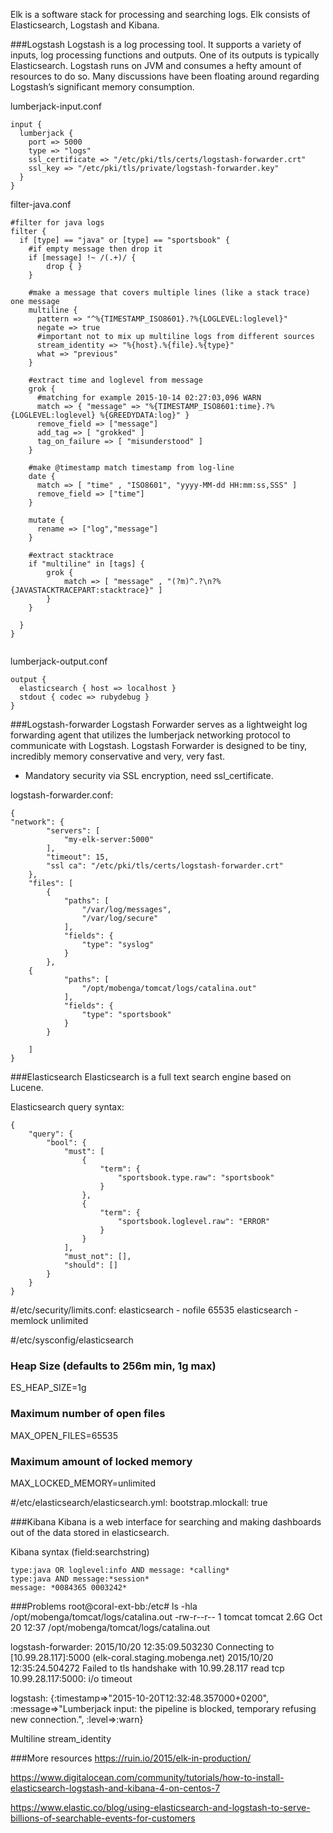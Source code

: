 
Elk is a software stack for processing and searching logs. Elk consists of Elasticsearch, Logstash and Kibana.

###Logstash
Logstash is a log processing tool. It supports a variety of inputs, log processing functions and outputs. One of its outputs is typically Elasticsearch.
Logstash runs on JVM and consumes a hefty amount of resources to do so. Many discussions have been floating around regarding Logstash’s significant memory consumption.

lumberjack-input.conf
```
input {
  lumberjack {
    port => 5000
    type => "logs"
    ssl_certificate => "/etc/pki/tls/certs/logstash-forwarder.crt"
    ssl_key => "/etc/pki/tls/private/logstash-forwarder.key"
  }
}
```

filter-java.conf
```
#filter for java logs
filter {
  if [type] == "java" or [type] == "sportsbook" {
    #if empty message then drop it
    if [message] !~ /(.+)/ {
  		drop { }
    }

    #make a message that covers multiple lines (like a stack trace) one message
    multiline {
      pattern => "^%{TIMESTAMP_ISO8601}.?%{LOGLEVEL:loglevel}"
      negate => true
      #important not to mix up multiline logs from different sources
      stream_identity => "%{host}.%{file}.%{type}"	
      what => "previous"
    }

    #extract time and loglevel from message
    grok {
      #matching for example 2015-10-14 02:27:03,096 WARN
      match => { "message" => "%{TIMESTAMP_ISO8601:time}.?%{LOGLEVEL:loglevel} %{GREEDYDATA:log}" }
      remove_field => ["message"]
      add_tag => [ "grokked" ]
      tag_on_failure => [ "misunderstood" ]
    }

    #make @timestamp match timestamp from log-line
    date {
      match => [ "time" , "ISO8601", "yyyy-MM-dd HH:mm:ss,SSS" ]
      remove_field => ["time"]
    }

    mutate {
      rename => ["log","message"]
    }

    #extract stacktrace
    if "multiline" in [tags] {
		grok {
		    match => [ "message" , "(?m)^.?\n?%{JAVASTACKTRACEPART:stacktrace}" ]
		}
    }

  }
}


```

lumberjack-output.conf
```
output {
  elasticsearch { host => localhost }
  stdout { codec => rubydebug }
}
```


###Logstash-forwarder
Logstash Forwarder serves as a lightweight log forwarding agent that utilizes the lumberjack networking protocol to communicate with Logstash.
Logstash Forwarder is designed to be tiny, incredibly memory conservative and very, very fast.

* Mandatory security via SSL encryption, need ssl_certificate.

logstash-forwarder.conf:
```
{
"network": {
        "servers": [
            "my-elk-server:5000"
        ],
        "timeout": 15,
        "ssl ca": "/etc/pki/tls/certs/logstash-forwarder.crt"
    },
    "files": [
        {
            "paths": [
                "/var/log/messages",
                "/var/log/secure"
            ],
            "fields": {
                "type": "syslog"
            }
        },
	{
            "paths": [
                "/opt/mobenga/tomcat/logs/catalina.out"
            ],
            "fields": {
                "type": "sportsbook"
            }
        }

    ]
}
```

###Elasticsearch
Elasticsearch is a full text search engine based on Lucene.

Elasticsearch query syntax:
```
{
    "query": {
        "bool": {
            "must": [
                {
                    "term": {
                        "sportsbook.type.raw": "sportsbook"
                    }
                },
                {
                    "term": {
                        "sportsbook.loglevel.raw": "ERROR"
                    }
                }
            ],
            "must_not": [],
            "should": []
        }
    }
}
```

#/etc/security/limits.conf:
elasticsearch - nofile 65535
elasticsearch - memlock unlimited

#/etc/sysconfig/elasticsearch
### Heap Size (defaults to 256m min, 1g max)
ES_HEAP_SIZE=1g
### Maximum number of open files
MAX_OPEN_FILES=65535

### Maximum amount of locked memory
MAX_LOCKED_MEMORY=unlimited

#/etc/elasticsearch/elasticsearch.yml:
bootstrap.mlockall: true


###Kibana
Kibana is a web interface for searching and making dashboards out of the data stored in elasticsearch.

Kibana syntax (field:searchstring)
```
type:java OR loglevel:info AND message: *calling*
type:java AND message:*session*
message: *0084365 0003242*
```

###Problems
root@coral-ext-bb:/etc# ls -hla /opt/mobenga/tomcat/logs/catalina.out 
-rw-r--r-- 1 tomcat tomcat 2.6G Oct 20 12:37 /opt/mobenga/tomcat/logs/catalina.out

logstash-forwarder:
2015/10/20 12:35:09.503230 Connecting to [10.99.28.117]:5000 (elk-coral.staging.mobenga.net) 
2015/10/20 12:35:24.504272 Failed to tls handshake with 10.99.28.117 read tcp 10.99.28.117:5000: i/o timeout

logstash:
{:timestamp=>"2015-10-20T12:32:48.357000+0200", :message=>"Lumberjack input: the pipeline is blocked, temporary refusing new connection.", :level=>:warn}

Multiline stream_identity


###More resources
https://ruin.io/2015/elk-in-production/

https://www.digitalocean.com/community/tutorials/how-to-install-elasticsearch-logstash-and-kibana-4-on-centos-7

https://www.elastic.co/blog/using-elasticsearch-and-logstash-to-serve-billions-of-searchable-events-for-customers



 

